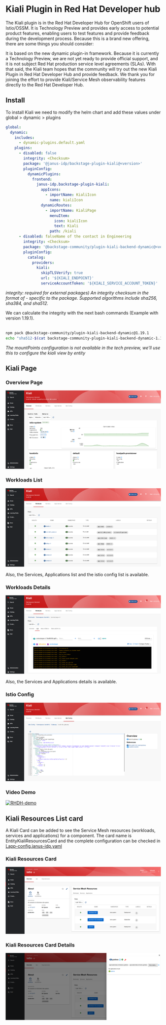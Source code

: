# Kiali Plugin in Red Hat Developer hub

The Kiali plugin is in the Red Hat Developer Hub for OpenShift users of Istio/OSSM. It is Technology Preview and provides early access to potential product features, enabling users to test features and provide feedback during the development process. Because this is a brand new offering, there are some things you should consider:

It is based on the new dynamic plugin-in framework.
Because it is currently a Technology Preview, we are not yet ready to provide official support, and it is not subject Red Hat production service level agreements (SLAs).
With that said, the Kiali team hopes that the community will try out the new Kiali Plugin in Red Hat Developer Hub and provide feedback. We thank you for joining the effort to provide Kiali/Service Mesh observability features directly to the Red Hat Developer Hub.

## Install

To install Kiali we need to modify the helm chart and add these values under global > dynamic > plugins

```yaml
global:
  dynamic:
    includes:
      - dynamic-plugins.default.yaml
    plugins:
      - disabled: false
        integrity: <Checksum>
        package: '@janus-idp/backstage-plugin-kiali@<version>'
        pluginConfig:
          dynamicPlugins:
            frontend:
              janus-idp.backstage-plugin-kiali:
                appIcons:
                  - importName: KialiIcon
                    name: kialiIcon
                dynamicRoutes:
                  - importName: KialiPage
                    menuItem:
                      icon: kialiIcon
                      text: Kiali
                    path: /kiali
      - disabled: falseName of the contact in Engineering
        integrity: <Checksum>
        package: '@backstage-community/plugin-kiali-backend-dynamic@<version>'
        pluginConfig:
          catalog:
            providers:
              kiali:
                skipTLSVerify: true
                url: '${KIALI_ENDPOINT}'
                serviceAccountToken: '${KIALI_SERVICE_ACCOUNT_TOKEN}'
```

_integrity: required for external packages) An integrity checksum in the format of <alg>-<digest> specific to the package. Supported algorithms include sha256, sha384, and sha512._

We can calculate the integrity with the next bash commands (Example with version 1.19.1).

```bash

npm pack @backstage-community/plugin-kiali-backend-dynamic@1.19.1
echo "sha512-$(cat backstage-community-plugin-kiali-backend-dynamic-1.19.1.tgz | openssl dgst -sha512 -binary | openssl base64 -A)"

```

_The mountPoints configuration is not available in the tech preview, we’ll use this to configure the kiali view by entity_

## Kiali Page

### Overview Page

![overview](./images/rhdh/RHDH_kiali_page_overview.png)

### Workloads List

![workloads](./images/rhdh/RHDH_kiali_page_workloads.png)

Also, the Services, Applications list and the istio config list is available.

### Workloads Details

![details](./images/rhdh/RHDH_kiali_page_workloads_details.png)

Also, the Services and Applications details is available.

### Istio Config

![config](./images/rhdh/RHDH_kiali_page_istio_config.png)

### Video Demo

[![RHDH-demo](https://img.youtube.com/vi/jCExpeXl9A8/0.jpg)](https://youtu.be/jCExpeXl9A8)

## Kiali Resources List card

A Kiali Card can be added to see the Service Mesh resources (workloads, services and applications) for a component.
The card name is EntityKialiResourcesCard and the complete configuration can be checked in [Lapp-config.janus-idp.yaml](app-config.janus-idp.yaml)

### Kiali Resources Card

![card](./images/rhdh/RHDH_kiali_resources_card.png)

### Kiali Resources Card Details

![card-details](./images/rhdh/RHDH_kiali_resources_card_details.png)

